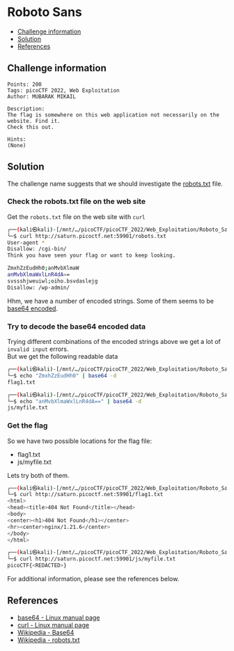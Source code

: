 # Roboto Sans

- [Challenge information](#challenge-information)
- [Solution](#solution)
- [References](#references)

## Challenge information
```
Points: 200
Tags: picoCTF 2022, Web Exploitation
Author: MUBARAK MIKAIL

Description:
The flag is somewhere on this web application not necessarily on the website. Find it.
Check this out.

Hints:
(None)
```

## Solution

The challenge name suggests that we should investigate the [robots.txt](https://en.wikipedia.org/wiki/Robots.txt) file.

### Check the robots.txt file on the web site

Get the `robots.txt` file on the web site with `curl`
```bash
┌──(kali㉿kali)-[/mnt/…/picoCTF/picoCTF_2022/Web_Exploitation/Roboto_Sans]
└─$ curl http://saturn.picoctf.net:59901/robots.txt                                                
User-agent *
Disallow: /cgi-bin/
Think you have seen your flag or want to keep looking.

ZmxhZzEudHh0;anMvbXlmaW
anMvbXlmaWxlLnR4dA==
svssshjweuiwl;oiho.bsvdaslejg
Disallow: /wp-admin/     
```
Hhm, we have a number of encoded strings. Some of them seems to be [base64 encoded](https://en.wikipedia.org/wiki/Base64).

### Try to decode the base64 encoded data

Trying different combinations of the encoded strings above we get a lot of `invalid input` errors.  
But we get the following readable data
```bash
┌──(kali㉿kali)-[/mnt/…/picoCTF/picoCTF_2022/Web_Exploitation/Roboto_Sans]
└─$ echo "ZmxhZzEudHh0" | base64 -d 
flag1.txt 

┌──(kali㉿kali)-[/mnt/…/picoCTF/picoCTF_2022/Web_Exploitation/Roboto_Sans]
└─$ echo "anMvbXlmaWxlLnR4dA==" | base64 -d
js/myfile.txt 
```

### Get the flag

So we have two possible locations for the flag file:
 * flag1.txt
 * js/myfile.txt

Lets try both of them.
```bash
┌──(kali㉿kali)-[/mnt/…/picoCTF/picoCTF_2022/Web_Exploitation/Roboto_Sans]
└─$ curl http://saturn.picoctf.net:59901/flag1.txt  
<html>
<head><title>404 Not Found</title></head>
<body>
<center><h1>404 Not Found</h1></center>
<hr><center>nginx/1.21.6</center>
</body>
</html>

┌──(kali㉿kali)-[/mnt/…/picoCTF/picoCTF_2022/Web_Exploitation/Roboto_Sans]
└─$ curl http://saturn.picoctf.net:59901/js/myfile.txt
picoCTF{<REDACTED>}
```

For additional information, please see the references below.

## References

- [base64 - Linux manual page](https://man7.org/linux/man-pages/man1/base64.1.html)
- [curl - Linux manual page](https://man7.org/linux/man-pages/man1/curl.1.html)
- [Wikipedia - Base64](https://en.wikipedia.org/wiki/Base64)
- [Wikipedia - robots.txt](https://en.wikipedia.org/wiki/Robots.txt)
